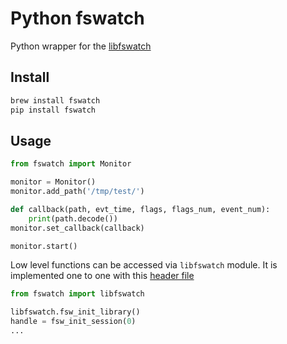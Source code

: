 # Python fswatch

Python wrapper for the [libfswatch](https://github.com/emcrisostomo/fswatch/)


## Install

```sh
brew install fswatch
pip install fswatch
```


## Usage

```python
from fswatch import Monitor

monitor = Monitor()
monitor.add_path('/tmp/test/')

def callback(path, evt_time, flags, flags_num, event_num):
    print(path.decode())
monitor.set_callback(callback)

monitor.start()
```

Low level functions can be accessed via `libfswatch` module.
It is implemented one to one with this [header file](https://github.com/emcrisostomo/fswatch/blob/master/libfswatch/src/libfswatch/c/libfswatch.h)

```python
from fswatch import libfswatch

libfswatch.fsw_init_library()
handle = fsw_init_session(0)
...
```
